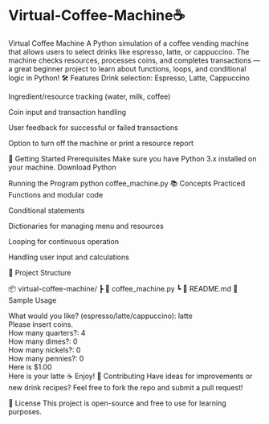 # Virtual-Coffee-Machine☕
Virtual Coffee Machine A Python simulation of a coffee vending machine that allows users to select drinks like espresso, latte, or cappuccino. The machine checks resources, processes coins, and completes transactions — a great beginner project to learn about functions, loops, and conditional logic in Python!
🛠️ Features
Drink selection: Espresso, Latte, Cappuccino

Ingredient/resource tracking (water, milk, coffee)

Coin input and transaction handling

User feedback for successful or failed transactions

Option to turn off the machine or print a resource report

🚀 Getting Started
Prerequisites
Make sure you have Python 3.x installed on your machine.
Download Python

Running the Program
python coffee_machine.py
📚 Concepts Practiced
Functions and modular code

Conditional statements

Dictionaries for managing menu and resources

Looping for continuous operation

Handling user input and calculations

📁 Project Structure

📦 virtual-coffee-machine/
 ┣ 📄 coffee_machine.py
 ┗ 📄 README.md
🧠 Sample Usage

What would you like? (espresso/latte/cappuccino): latte  
Please insert coins.  
How many quarters?: 4  
How many dimes?: 0  
How many nickels?: 0  
How many pennies?: 0  
Here is $1.00  
Here is your latte ☕ Enjoy!
🤝 Contributing
Have ideas for improvements or new drink recipes?
Feel free to fork the repo and submit a pull request!

📜 License
This project is open-source and free to use for learning purposes.
